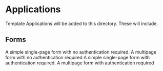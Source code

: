 # Applications

Template Applications will be added to this directory. These will include.

## Forms

A simple single-page form with no authentication required.
A multipage form with no authentication required
A simple single-page form with authentication required.
A multipage form with authentication required

